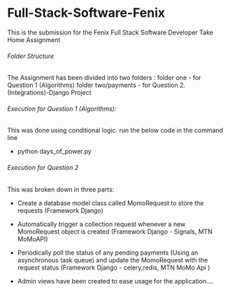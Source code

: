 # Full-Stack-Software-Fenix
This is the submission for the Fenix Full Stack Software Developer Take Home Assignment

###### Folder Structure
The Assignment has been divided into two folders : 
folder one - for Question 1 (Algorithms) 
folder two/payments - for Question 2. (Integrations)-Django Project


###### Execution for Question 1 (Algorithms):
This was done using conditional logic.
run the below code in the command line
 * python days_of_power.py 

###### Execution for Question 2

This was broken down in three parts:
* Create a database model class called MomoRequest to store the requests (Framework Django)
* Automatically trigger a collection request whenever a new MomoRequest object is created (Framework Django - Signals, MTN MoMoAPI)
* Periodically poll the status of any pending payments (Using an asynchronous task queue) and update the MomoRequest with the request status (Framework Django - celery,redis, MTN MoMo Api )

* Admin views have been created to ease usage for the application....

